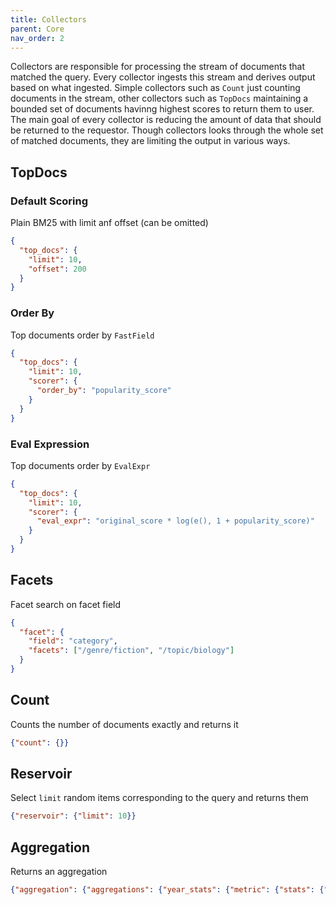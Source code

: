 ```yaml
---
title: Collectors
parent: Core
nav_order: 2
---
```

Collectors are responsible for processing the stream of documents that matched the query. 
Every collector ingests this stream and derives output based on what ingested.
Simple collectors such as `Count` just counting documents in the stream, other collectors such as `TopDocs` maintaining a bounded set of documents havinng highest scores to return them to user.
The main goal of every collector is reducing the amount of data that should be returned to the requestor.
Though collectors looks through the whole set of matched documents, they are limiting the output in various ways.

## TopDocs
### Default Scoring
Plain BM25 with limit anf offset (can be omitted)
```json
{
  "top_docs": {
    "limit": 10, 
    "offset": 200
  }
}
```

### Order By
Top documents order by `FastField`
```json
{
  "top_docs": {
    "limit": 10,
    "scorer": {
      "order_by": "popularity_score"
    }
  }
}
```

### Eval Expression
Top documents order by `EvalExpr`
```json
{
  "top_docs": {
    "limit": 10, 
    "scorer": {
      "eval_expr": "original_score * log(e(), 1 + popularity_score)"
    }
  }
}
```

## Facets
Facet search on facet field

```json
{
  "facet": {
    "field": "category",
    "facets": ["/genre/fiction", "/topic/biology"]
  }
}
```


## Count
Counts the number of documents exactly and returns it
```json 
{"count": {}}
```

## Reservoir
Select `limit` random items corresponding to the query and returns them
```json
{"reservoir": {"limit": 10}}
```

## Aggregation
Returns an aggregation
```json
{"aggregation": {"aggregations": {"year_stats": {"metric": {"stats": {"field": "issued_at"}}}}}}
```